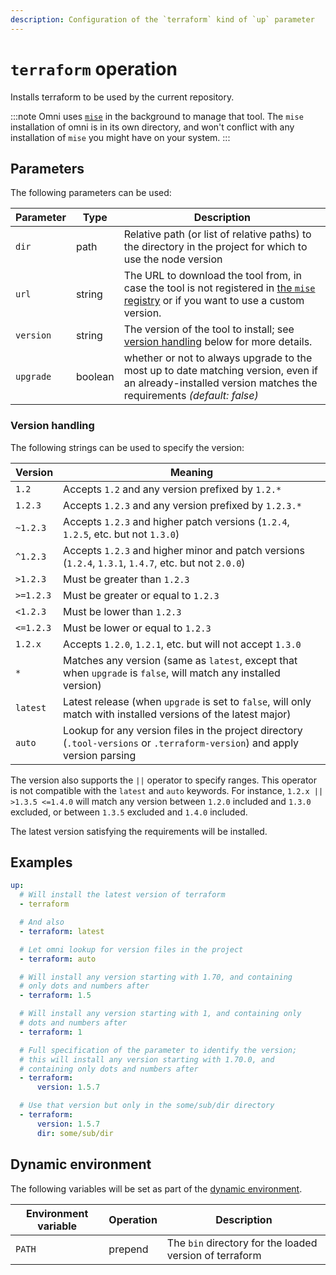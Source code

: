 ```yaml
---
description: Configuration of the `terraform` kind of `up` parameter
---
```


# `terraform` operation

Installs terraform to be used by the current repository.

:::note
Omni uses [`mise`](https://mise.jdx.dev/) in the background to manage that tool. The `mise` installation of omni is in its own directory, and won't conflict with any installation of `mise` you might have on your system.
:::

## Parameters

The following parameters can be used:

| Parameter        | Type      | Description                                           |
|------------------|-----------|-------------------------------------------------------|
| `dir` | path | Relative path (or list of relative paths) to the directory in the project for which to use the node version |
| `url` | string | The URL to download the tool from, in case the tool is not registered in [the `mise` registry](https://github.com/jdx/mise/blob/main/registry.toml) or if you want to use a custom version. |
| `version` | string | The version of the tool to install; see [version handling](#version-handling) below for more details. |
| `upgrade` | boolean | whether or not to always upgrade to the most up to date matching version, even if an already-installed version matches the requirements *(default: false)* |

### Version handling

The following strings can be used to specify the version:

| Version | Meaning |
|---------|---------|
| `1.2`     | Accepts `1.2` and any version prefixed by `1.2.*` |
| `1.2.3`   | Accepts `1.2.3` and any version prefixed by `1.2.3.*` |
| `~1.2.3`  | Accepts `1.2.3` and higher patch versions (`1.2.4`, `1.2.5`, etc. but not `1.3.0`) |
| `^1.2.3`  | Accepts `1.2.3` and higher minor and patch versions (`1.2.4`, `1.3.1`, `1.4.7`, etc. but not `2.0.0`) |
| `>1.2.3`  | Must be greater than `1.2.3` |
| `>=1.2.3` | Must be greater or equal to `1.2.3` |
| `<1.2.3`  | Must be lower than `1.2.3` |
| `<=1.2.3` | Must be lower or equal to `1.2.3` |
| `1.2.x`   | Accepts `1.2.0`, `1.2.1`, etc. but will not accept `1.3.0` |
| `*`       | Matches any version (same as `latest`, except that when `upgrade` is `false`, will match any installed version) |
| `latest`  | Latest release (when `upgrade` is set to `false`, will only match with installed versions of the latest major) |
| `auto`    | Lookup for any version files in the project directory (`.tool-versions` or `.terraform-version`) and apply version parsing |

The version also supports the `||` operator to specify ranges. This operator is not compatible with the `latest` and `auto` keywords. For instance, `1.2.x || >1.3.5 <=1.4.0` will match any version between `1.2.0` included and `1.3.0` excluded, or between `1.3.5` excluded and `1.4.0` included.

The latest version satisfying the requirements will be installed.

## Examples

```yaml
up:
  # Will install the latest version of terraform
  - terraform

  # And also
  - terraform: latest

  # Let omni lookup for version files in the project
  - terraform: auto

  # Will install any version starting with 1.70, and containing
  # only dots and numbers after
  - terraform: 1.5

  # Will install any version starting with 1, and containing only
  # dots and numbers after
  - terraform: 1

  # Full specification of the parameter to identify the version;
  # this will install any version starting with 1.70.0, and
  # containing only dots and numbers after
  - terraform:
      version: 1.5.7

  # Use that version but only in the some/sub/dir directory
  - terraform:
      version: 1.5.7
      dir: some/sub/dir
```

## Dynamic environment

The following variables will be set as part of the [dynamic environment](/reference/dynamic-environment).

| Environment variable | Operation | Description |
|----------------------|-----------|-------------|
| `PATH` | prepend | The `bin` directory for the loaded version of terraform |
